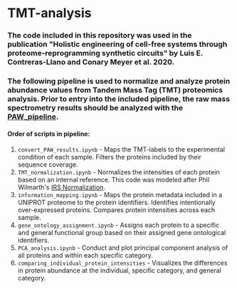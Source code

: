 # TMT-analysis
### The code included in this repository was used in the publication "Holistic engineering of cell-free systems through proteome-reprogramming synthetic circuits" by Luis E. Contreras-Llano and Conary Meyer et al. 2020.
### The following pipeline is used to normalize and analyze protein abundance values from Tandem Mass Tag (TMT) proteomics analysis. Prior to entry into the included pipeline, the raw mass spectrometry results should be analyzed with the [PAW_pipeline](https://github.com/pwilmart/PAW_pipeline).

#### Order of scripts in pipeline:
1. `convert_PAW_results.ipynb` - Maps the TMT-labels to the experimental condition of each sample. Filters the proteins included by their sequence coverage.
2. `TMT_normalization.ipynb` - Normalizes the intensities of each protein based on an internal reference. This code was modeled after Phil Wilmarth's [IRS Normalization](https://pwilmart.github.io/IRS_normalization/understanding_IRS.html).
3. `information_mapping.ipynb` - Maps the protein metadata included in a UNIPROT proteome to the protein identifiers. Identifies intentionally over-expressed proteins. Compares protein intensities across each sample.
4. `gene_ontology_assignment.ipynb` - Assigns each protein to a specific and general functional group based on their assigned gene ontological identifiers.
5. `PCA_analysis.ipynb` - Conduct and plot principal component analysis of all proteins and within each specific category.
6. `comparing_individual_protein_intensities` - Visualizes the differences in protein abundance at the individual, specific category, and general category.
